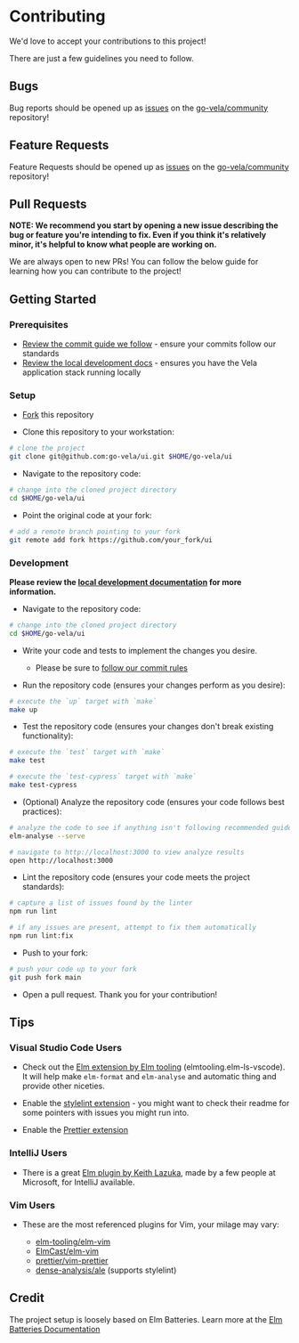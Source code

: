 # Contributing

We'd love to accept your contributions to this project!

There are just a few guidelines you need to follow.

## Bugs

Bug reports should be opened up as [issues](https://help.github.com/en/github/managing-your-work-on-github/about-issues) on the [go-vela/community](https://github.com/go-vela/community) repository!

## Feature Requests

Feature Requests should be opened up as [issues](https://help.github.com/en/github/managing-your-work-on-github/about-issues) on the [go-vela/community](https://github.com/go-vela/community) repository!

## Pull Requests

**NOTE: We recommend you start by opening a new issue describing the bug or feature you're intending to fix. Even if you think it's relatively minor, it's helpful to know what people are working on.**

We are always open to new PRs! You can follow the below guide for learning how you can contribute to the project!

## Getting Started

### Prerequisites

- [Review the commit guide we follow](https://chris.beams.io/posts/git-commit/#seven-rules) - ensure your commits follow our standards
- [Review the local development docs](..//DOCS.md) - ensures you have the Vela application stack running locally

### Setup

* [Fork](../../../fork) this repository

* Clone this repository to your workstation:

```bash
# clone the project
git clone git@github.com:go-vela/ui.git $HOME/go-vela/ui
```

* Navigate to the repository code:

```bash
# change into the cloned project directory
cd $HOME/go-vela/ui
```

* Point the original code at your fork:

```bash
# add a remote branch pointing to your fork
git remote add fork https://github.com/your_fork/ui
```

### Development

**Please review the [local development documentation](../DOCS.md) for more information.**

* Navigate to the repository code:

```bash
# change into the cloned project directory
cd $HOME/go-vela/ui
```

* Write your code and tests to implement the changes you desire.
  * Please be sure to [follow our commit rules](https://chris.beams.io/posts/git-commit/#seven-rules)

* Run the repository code (ensures your changes perform as you desire):

```bash
# execute the `up` target with `make`
make up
```

* Test the repository code (ensures your changes don't break existing functionality):

```bash
# execute the `test` target with `make`
make test

# execute the `test-cypress` target with `make`
make test-cypress
```

* (Optional) Analyze the repository code (ensures your code follows best practices):

```bash
# analyze the code to see if anything isn't following recommended guidelines
elm-analyse --serve

# navigate to http://localhost:3000 to view analyze results
open http://localhost:3000
```

* Lint the repository code (ensures your code meets the project standards):

```bash
# capture a list of issues found by the linter
npm run lint

# if any issues are present, attempt to fix them automatically
npm run lint:fix
```

* Push to your fork:

```bash
# push your code up to your fork
git push fork main
```

* Open a pull request. Thank you for your contribution!

## Tips

### Visual Studio Code Users

- Check out the [Elm extension by Elm tooling](https://marketplace.visualstudio.com/items?itemName=Elmtooling.elm-ls-vscode) (elmtooling.elm-ls-vscode). It will help make `elm-format` and `elm-analyse` and automatic thing and provide other niceties.

- Enable the [stylelint extension](https://marketplace.visualstudio.com/items?itemName=stylelint.vscode-stylelint) - you might want to check their readme for some pointers with issues you might run into.

- Enable the [Prettier extension](https://marketplace.visualstudio.com/items?itemName=esbenp.prettier-vscode)

### IntelliJ Users

- There is a great [Elm plugin by Keith Lazuka](https://plugins.jetbrains.com/plugin/10268-elm/), made by a few people at Microsoft, for IntelliJ available.

### Vim Users

- These are the most referenced plugins for Vim, your milage may vary:

  - [elm-tooling/elm-vim](https://github.com/elm-tooling/elm-vim)
  - [ElmCast/elm-vim](https://github.com/ElmCast/elm-vim)
  - [prettier/vim-prettier](https://github.com/prettier/vim-prettier)
  - [dense-analysis/ale](https://github.com/dense-analysis/ale) (supports stylelint)

## Credit

The project setup is loosely based on Elm Batteries.
Learn more at the [Elm Batteries Documentation](https://github.com/cedricss/elm-batteries#table-of-contents)

